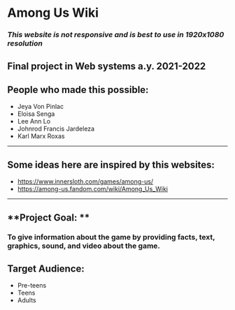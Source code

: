 #  **Among Us Wiki**
### *This website is not responsive and is best to use in 1920x1080 resolution*
## Final project in Web systems a.y. 2021-2022

## People who made this possible:
- Jeya Von Pinlac
- Eloisa Senga
- Lee Ann Lo
- Johnrod Francis Jardeleza
- Karl Marx Roxas
---
## Some ideas here are inspired by this websites:
- https://www.innersloth.com/games/among-us/
- https://among-us.fandom.com/wiki/Among_Us_Wiki
---
## **Project Goal: **
### To give information about the game by providing facts, text, graphics, sound, and video about the game.
## **Target Audience:**
- Pre-teens
- Teens
- Adults

